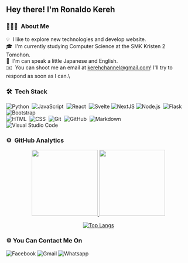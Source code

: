 <h2>Hey there! I'm <b>Ronaldo Kereh</b></h2>

<!-- ## 👋 &nbsp;Hey there! I'm Aditya -->

### 👨🏻‍💻 &nbsp;About Me

💡 &nbsp;I like to explore new technologies and develop website.\
🎓 &nbsp;I'm currently studying Computer Science at the SMK Kristen 2 Tomohon.\
💬 &nbsp;I'm can speak a little Japanese and English.\
✉️ &nbsp;You can shoot me an email at kerehchannel@gmail.com! I'll try to respond as soon as I can.\

<!-- <img alt="Night Coding" src="https://raw.githubusercontent.com/AVS1508/AVS1508/master/assets/Night-Coding.gif" align="right"/> -->

### 🛠 &nbsp;Tech Stack

![Python](https://img.shields.io/badge/-Python-05122A?style=flat&logo=python)&nbsp;
![JavaScript](https://img.shields.io/badge/-JavaScript-05122A?style=flat&logo=javascript)&nbsp;
![React](https://img.shields.io/badge/-React-05122A?style=flat&logo=react)&nbsp;
![Svelte](https://img.shields.io/badge/-Svelte-05122A?style=flat&logo=svelte)
![NextJS](https://img.shields.io/badge/-Next-05122A?style=flat&logo=nextjs)
![Node.js](https://img.shields.io/badge/-Node.js-05122A?style=flat&logo=node.js)&nbsp;
![Flask](https://img.shields.io/badge/-Flask-05122A?style=flat&logo=flask)&nbsp;
![Bootstrap](https://img.shields.io/badge/-Bootstrap-05122A?style=flat&logo=bootstrap&logoColor=563D7C)\
![HTML](https://img.shields.io/badge/-HTML-05122A?style=flat&logo=HTML5)&nbsp;
![CSS](https://img.shields.io/badge/-CSS-05122A?style=flat&logo=CSS3&logoColor=1572B6)&nbsp;
![Git](https://img.shields.io/badge/-Git-05122A?style=flat&logo=git)&nbsp;
![GitHub](https://img.shields.io/badge/-GitHub-05122A?style=flat&logo=github)&nbsp;
![Markdown](https://img.shields.io/badge/-Markdown-05122A?style=flat&logo=markdown)\
![Visual Studio Code](https://img.shields.io/badge/-Visual%20Studio%20Code-05122A?style=flat&logo=visual-studio-code&logoColor=007ACC)&nbsp;

### ⚙️ &nbsp;GitHub Analytics

<center>
<a href="https://github.com/kereh">
  <img height="180em" src="https://github-readme-stats-eight-theta.vercel.app/api?username=kereh&show_icons=true&theme=vue-dark&include_all_commits=true&count_private=true"/>
  <img height="180em" src="https://github-readme-stats-eight-theta.vercel.app/api/top-langs/?username=kereh&layout=compact&langs_count=8&theme=vue-dark"/>
</a>
  
[![Top Langs](https://github-readme-stats.vercel.app/api/top-langs/?username=kere)](https://github.com/kereh)
  
</center>

### ⚙️ You Can Contact Me On
![Facebook](https://img.shields.io/badge/-Ronaldo%20Kereh-05122A?style=flat&logo=facebook)
![Gmail](https://img.shields.io/badge/-kerehchannel@gmail-05122A?style=flat&logo=gmail)
![Whatsapp](https://img.shields.io/badge/-6289612225233-05122A?style=flat&logo=whatsapp)
